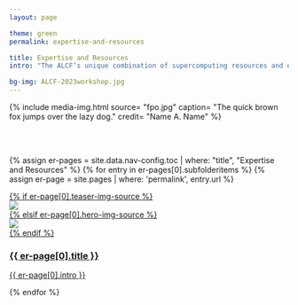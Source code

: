 ```yaml
---
layout: page

theme: green
permalink: expertise-and-resources

title: Expertise and Resources
intro: "The ALCF’s unique combination of supercomputing resources and expertise is helping its user community to accelerate the pace of scientific discovery and innovation."

bg-img: ALCF-2023workshop.jpg
---
```


{% include media-img.html
   source= "fpo.jpg"
   caption= "The quick brown fox jumps over the lazy dog."
   credit= "Name A. Name"
%}

<br><br>


<div class="teasers">

{% assign er-pages = site.data.nav-config.toc | where: "title", "Expertise and Resources" %}
{% for entry in er-pages[0].subfolderitems %}
{% assign er-page = site.pages | where: 'permalink', entry.url %}


<div class="teaser">
  <a href="{{ site.url }}/{{ entry.url }}">
  	<div class="image-wrapper">
  	  {% if er-page[0].teaser-img-source %}
      <div><img src="{{ site.url }}/assets/images/{{ er-page[0].teaser-img-source }}"></div>
      {% elsif er-page[0].hero-img-source %}
      <div><img src="{{ site.url }}/assets/images/{{ er-page[0].hero-img-source }}"></div>
      {% endif %}
  		<div class="hover-scrim"></div>
  	</div>
  	<div class="content-wrapper">
  		<h3>{{ er-page[0].title }}</h3>
  		<p>{{ er-page[0].intro }}</p>
  	</div>
  </a>
</div>

{% endfor %}

</div>

